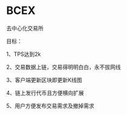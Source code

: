 # BCEX

去中心化交易所

目标：

1、TPS达到2k

2、交易数据上链，交易得明明白白，永不拔网线

3、客户端更新区块即更新K线图

4、链上发行代币且方便横向扩展

5、用户方便发布交易需求及撤掉需求
